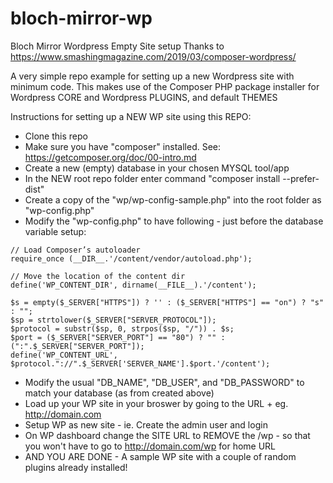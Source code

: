 # bloch-mirror-wp
Bloch Mirror Wordpress Empty Site setup
Thanks to https://www.smashingmagazine.com/2019/03/composer-wordpress/

A very simple repo example for setting up a new Wordpress site with minimum code.
This makes use of the Composer PHP package installer for Wordpress CORE and Wordpress PLUGINS, and default THEMES

Instructions for setting up a NEW WP site using this REPO:
- Clone this repo
- Make sure you have "composer" installed. See: https://getcomposer.org/doc/00-intro.md
- Create a new (empty) database in your chosen MYSQL tool/app
- In the NEW root repo folder enter command "composer install --prefer-dist"
- Create a copy of the "wp/wp-config-sample.php" into the root folder as "wp-config.php"
- Modify the "wp-config.php" to have following - just before the database variable setup:
```
// Load Composer’s autoloader
require_once (__DIR__.'/content/vendor/autoload.php');

// Move the location of the content dir
define('WP_CONTENT_DIR', dirname(__FILE__).'/content');

$s = empty($_SERVER["HTTPS"]) ? '' : ($_SERVER["HTTPS"] == "on") ? "s" : "";
$sp = strtolower($_SERVER["SERVER_PROTOCOL"]);
$protocol = substr($sp, 0, strpos($sp, "/")) . $s;
$port = ($_SERVER["SERVER_PORT"] == "80") ? "" : (":".$_SERVER["SERVER_PORT"]);
define('WP_CONTENT_URL', $protocol."://".$_SERVER['SERVER_NAME'].$port.'/content');
```
- Modify the usual "DB_NAME", "DB_USER", and "DB_PASSWORD" to match your database (as from created above)
- Load up your WP site in your broswer by going to the URL + eg. http://domain.com
- Setup WP as new site - ie. Create the admin user and login
- On WP dashboard change the SITE URL to REMOVE the /wp - so that you won't have to go to http://domain.com/wp for home URL
- AND YOU ARE DONE - A sample WP site with a couple of random plugins already installed!
